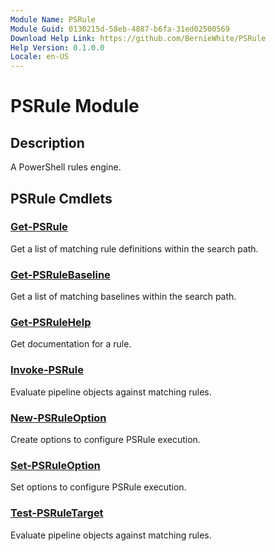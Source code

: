 ```yaml
---
Module Name: PSRule
Module Guid: 0130215d-58eb-4887-b6fa-31ed02500569
Download Help Link: https://github.com/BernieWhite/PSRule
Help Version: 0.1.0.0
Locale: en-US
---
```


# PSRule Module

## Description

A PowerShell rules engine.

## PSRule Cmdlets

### [Get-PSRule](Get-PSRule.md)

Get a list of matching rule definitions within the search path.

### [Get-PSRuleBaseline](Get-PSRuleBaseline.md)

Get a list of matching baselines within the search path.

### [Get-PSRuleHelp](Get-PSRuleHelp.md)

Get documentation for a rule.

### [Invoke-PSRule](Invoke-PSRule.md)

Evaluate pipeline objects against matching rules.

### [New-PSRuleOption](New-PSRuleOption.md)

Create options to configure PSRule execution.

### [Set-PSRuleOption](Set-PSRuleOption.md)

Set options to configure PSRule execution.

### [Test-PSRuleTarget](Test-PSRuleTarget.md)

Evaluate pipeline objects against matching rules.
